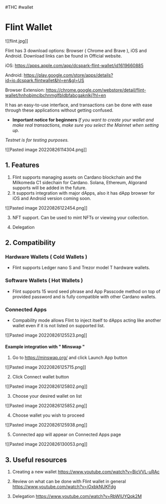 #THC #wallet
# Flint Wallet


![[flint.jpg]]


Flint has 3 download options: Browser ( Chrome and Brave ), iOS and Android. Download links can be found in Official website.

iOS: https://apps.apple.com/app/dcspark-flint-wallet/id1619660885

Android: https://play.google.com/store/apps/details?id=io.dcspark.flintwallet&hl=en&gl=US

Browser Extension: https://chrome.google.com/webstore/detail/flint-wallet/hnhobjmcibchnmglfbldbfabcgaknlkj?hl=en

It has an easy-to-use interface, and transactions can be done with ease through these applications without getting confused.


* **Important notice for beginners**
*If you want to create your wallet and make real transactions, make sure you select the Mainnet when setting up.*

*Testnet is for testing purposes.*

![[Pasted image 20220826114304.png]]


## 1. Features

1. Flint supports managing assets on Cardano blockchain and the Milkomeda C1 sidechain for Cardano. Solana, Ethereum, Algorand supports will be added in the future.
2. It supports integration with major dApps, also it has dApp browser for iOS and Android version coming soon. 

![[Pasted image 20220826122454.png]]

3. NFT support. Can be used to mint NFTs or viewing your collection.

5. Delegation



## 2. Compatibility

### Hardware Wallets ( Cold Wallets )
* Flint supports Ledger nano S and Trezor model T hardware wallets.

### Software Wallets ( Hot Wallets )
* Flint supports 15 word seed phrase and App Passcode method on top of provided password and  is fully compatible with other Cardano wallets.

### Connected Apps
* Compability mode allows Flint to inject itself to dApps acting like another wallet even if it is not listed on supported list.

![[Pasted image 20220826125523.png]]


#### Example integration with " Minswap "

1. Go to https://minswap.org/ and click Launch App button

 ![[Pasted image 20220826125715.png]]

2. Click Connect wallet button

![[Pasted image 20220826125802.png]]

3. Choose your desired wallet on list

![[Pasted image 20220826125852.png]]

4. Choose wallet you wish to proceed

![[Pasted image 20220826125938.png]]

5. Connected app will appear on Connected Apps page

![[Pasted image 20220826130053.png]]



## 3. Useful resources 

1. Creating a new wallet
https://www.youtube.com/watch?v=BicVVL-uRAc

2.   Review on what can be done with Flint wallet in general
https://www.youtube.com/watch?v=iOxbkNUKFdg

3. Delegation
https://www.youtube.com/watch?v=RbWlUYQqk2M


